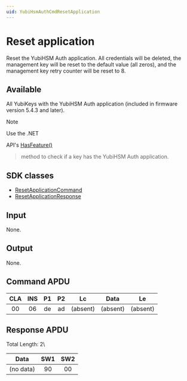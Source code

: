 ```yaml
---
uid: YubiHsmAuthCmdResetApplication
---
```


<!-- Copyright 2022 Yubico AB

Licensed under the Apache License, Version 2.0 (the "License");
you may not use this file except in compliance with the License.
You may obtain a copy of the License at

    http://www.apache.org/licenses/LICENSE-2.0

Unless required by applicable law or agreed to in writing, software
distributed under the License is distributed on an "AS IS" BASIS,
WITHOUT WARRANTIES OR CONDITIONS OF ANY KIND, either express or implied.
See the License for the specific language governing permissions and
limitations under the License. -->

# Reset application

Reset the YubiHSM Auth application. All credentials will be deleted, the management key will be reset to the default
value (all zeros), and the management key retry counter will be reset to 8.

## Available

All YubiKeys with the YubiHSM Auth application (included in firmware version 5.4.3 and later).
> [!NOTE]
> Use the .NET
>
API's [HasFeature()](xref:Yubico.YubiKey.YubiKeyFeatureExtensions.HasFeature%28Yubico.YubiKey.IYubiKeyDevice%2CYubico.YubiKey.YubiKeyFeature%29)
> method to check if a key has the YubiHSM Auth application.

## SDK classes

* [ResetApplicationCommand](xref:Yubico.YubiKey.YubiHsmAuth.Commands.ResetApplicationCommand)
* [ResetApplicationResponse](xref:Yubico.YubiKey.YubiHsmAuth.Commands.ResetApplicationResponse)

## Input

None.

## Output

None.

## Command APDU

| CLA | INS | P1 | P2 |    Lc    |   Data   |    Le    |
|:---:|:---:|:--:|:--:|:--------:|:--------:|:--------:|
| 00  | 06  | de | ad | (absent) | (absent) | (absent) |

## Response APDU

Total Length: 2\

|   Data    | SW1 | SW2 |
|:---------:|:---:|:---:|
| (no data) | 90  | 00  |
